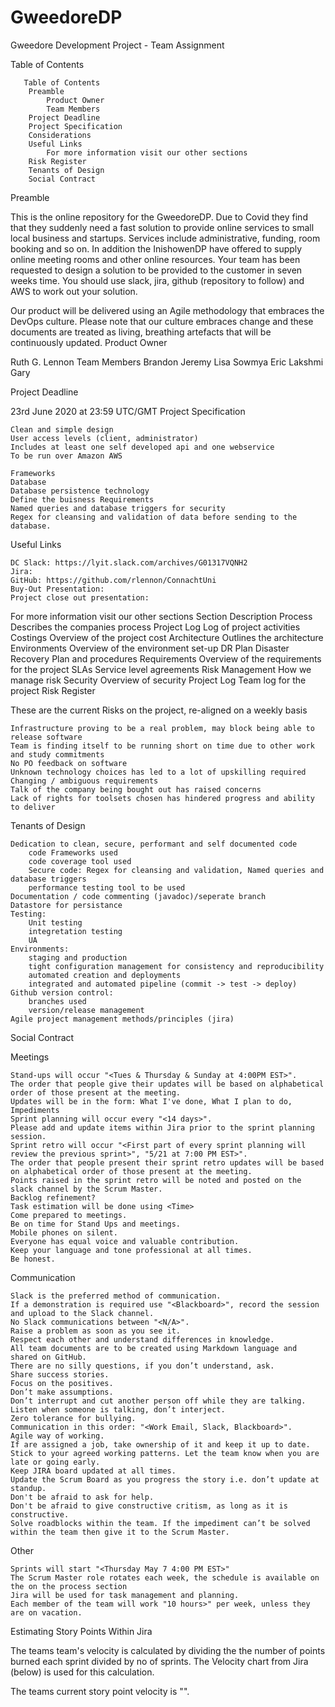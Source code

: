 # GweedoreDP
Gweedore Development Project - Team Assignment

Table of Contents

       Table of Contents
        Preamble
            Product Owner
            Team Members
        Project Deadline
        Project Specification
        Considerations
        Useful Links
            For more information visit our other sections
        Risk Register
        Tenants of Design
        Social Contract

Preamble

This is the online repository for the GweedoreDP. Due to Covid they find that they suddenly need a fast solution to provide online services to small local business and startups.  Services include administrative, funding, room booking and so on. In addition the InishowenDP have offered to supply online meeting rooms and other online resources. Your team has been requested to design a solution to be provided to the customer in seven weeks time. You should use slack, jira, github (repository to follow) and AWS to work out your solution.


Our product will be delivered using an Agile methodology that embraces the DevOps culture. Please note that our culture embraces change and these documents are treated as living, breathing artefacts that will be continuously updated.
Product Owner

Ruth G. Lennon
Team Members
Brandon
Jeremy
Lisa
Sowmya
Eric
Lakshmi
Gary


Project Deadline

23rd June 2020 at 23:59 UTC/GMT
Project Specification
    
    Clean and simple design
    User access levels (client, administrator)
    Includes at least one self developed api and one webservice
    To be run over Amazon AWS

    Frameworks
    Database
    Database persistence technology
    Define the buisness Requirements
    Named queries and database triggers for security
    Regex for cleansing and validation of data before sending to the database.

Useful Links

    DC Slack: https://lyit.slack.com/archives/G01317VQNH2
    Jira: 
    GitHub: https://github.com/rlennon/ConnachtUni
    Buy-Out Presentation: 
    Project close out presentation: 

For more information visit our other sections
Section 	Description
Process 	Describes the companies process
Project Log 	Log of project activities
Costings 	Overview of the project cost
Architecture 	Outlines the architecture
Environments 	Overview of the environment set-up
DR Plan 	Disaster Recovery Plan and procedures
Requirements 	Overview of the requirements for the project
SLAs 	Service level agreements
Risk Management 	How we manage risk
Security 	Overview of security
Project Log 	Team log for the project
Risk Register

These are the current Risks on the project, re-aligned on a weekly basis

    Infrastructure proving to be a real problem, may block being able to release software
    Team is finding itself to be running short on time due to other work and study commitments
    No PO feedback on software
    Unknown technology choices has led to a lot of upskilling required
    Changing / ambiguous requirements
    Talk of the company being bought out has raised concerns
    Lack of rights for toolsets chosen has hindered progress and ability to deliver

Tenants of Design

    Dedication to clean, secure, performant and self documented code
        code Frameworks used
        code coverage tool used
        Secure code: Regex for cleansing and validation, Named queries and database triggers
        performance testing tool to be used
    Documentation / code commenting (javadoc)/seperate branch
    Datastore for persistance
    Testing:
        Unit testing
        integretation testing
        UA
    Environments:
        staging and production
        tight configuration management for consistency and reproducibility
        automated creation and deployments
        integrated and automated pipeline (commit -> test -> deploy)
    Github version control:
        branches used
        version/release management
    Agile project management methods/principles (jira)

Social Contract

Meetings

    Stand-ups will occur "<Tues & Thursday & Sunday at 4:00PM EST>".
    The order that people give their updates will be based on alphabetical order of those present at the meeting.
    Updates will be in the form: What I've done, What I plan to do, Impediments
    Sprint planning will occur every "<14 days>".
    Please add and update items within Jira prior to the sprint planning session.
    Sprint retro will occur "<First part of every sprint planning will review the previous sprint>", "5/21 at 7:00 PM EST>".
    The order that people present their sprint retro updates will be based on alphabetical order of those present at the meeting.
    Points raised in the sprint retro will be noted and posted on the slack channel by the Scrum Master.
    Backlog refinement?
    Task estimation will be done using <Time> 
    Come prepared to meetings.
    Be on time for Stand Ups and meetings.
    Mobile phones on silent.
    Everyone has equal voice and valuable contribution.
    Keep your language and tone professional at all times.
    Be honest.

Communication

    Slack is the preferred method of communication.
    If a demonstration is required use "<Blackboard>", record the session and upload to the Slack channel.
    No Slack communications between "<N/A>".
    Raise a problem as soon as you see it.
    Respect each other and understand differences in knowledge.
    All team documents are to be created using Markdown language and shared on GitHub.
    There are no silly questions, if you don’t understand, ask.
    Share success stories.
    Focus on the positives.
    Don’t make assumptions.
    Don’t interrupt and cut another person off while they are talking.
    Listen when someone is talking, don’t interject.
    Zero tolerance for bullying.
    Communication in this order: "<Work Email, Slack, Blackboard>".
    Agile way of working.
    If are assigned a job, take ownership of it and keep it up to date.
    Stick to your agreed working patterns. Let the team know when you are late or going early.
    Keep JIRA board updated at all times.
    Update the Scrum Board as you progress the story i.e. don’t update at standup.
    Don't be afraid to ask for help.
    Don't be afraid to give constructive critism, as long as it is constructive.
    Solve roadblocks within the team. If the impediment can’t be solved within the team then give it to the Scrum Master.

Other

    Sprints will start "<Thursday May 7 4:00 PM EST>"
    The Scrum Master role rotates each week, the schedule is available on the on the process section
    Jira will be used for task management and planning.
    Each member of the team will work "10 hours>" per week, unless they are on vacation.

Estimating Story Points Within Jira

The teams team's velocity is calculated by dividing the the number of points burned each sprint divided by no of sprints. The Velocity chart from Jira (below) is used for this calculation.

The teams current story point velocity is "<TBD once we have the first Sprint Planning session>".
